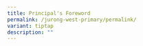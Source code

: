 ```yaml
---
title: Principal's Foreword
permalink: /jurong-west-primary/permalink/
variant: tiptap
description: ""
---
```

